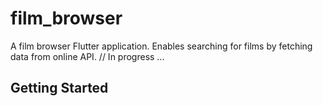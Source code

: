 # film_browser

A film browser Flutter application. Enables searching for films by fetching data from online API.
// In progress ...
## Getting Started

